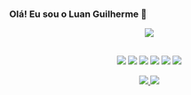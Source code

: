 ### Olá! Eu sou o Luan Guilherme 👋

<div align="center">
    <img src="https://github-readme-stats.vercel.app/api?username=luanmenezesx&theme=chartreuse-dark&show_icons=true">
</div>
 <br><br>
<div align="center">
    <img src="https://img.shields.io/badge/HTML5-E34F26?style=for-the-badge&logo=html5&logoColor=white">
    <img src="https://img.shields.io/badge/CSS3-1572B6?style=for-the-badge&logo=css3&logoColor=white">
    <img src="https://img.shields.io/badge/JavaScript-F7DF1E?style=for-the-badge&logo=javascript&logoColor=black">
    <img src="https://img.shields.io/badge/Node.js-43853D?style=for-the-badge&logo=node.js&logoColor=white">
    <img src="https://img.shields.io/badge/C%23-239120?style=for-the-badge&logo=c-sharp&logoColor=white">
    <img src="https://img.shields.io/badge/MySQL-00000F?style=for-the-badge&logo=mysql&logoColor=white">
</div>

<br>

<div align="center">
    <a href="https://www.linkedin.com/in/luan-guilherme-da-cruz-menezes-424337297/">
        <img src="https://img.shields.io/badge/LinkedIn-0077B5?style=for-the-badge&logo=linkedin&logoColor=white">
      <a href="mailto:luangui2006@gmail.com">
        <img src="https://img.shields.io/badge/Gmail-D14836?style=for-the-badge&logo=gmail&logoColor=white">
    </a>
</div>
